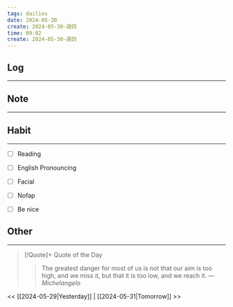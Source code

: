 ```yaml
---
tags: dailies  
date: 2024-05-30
create: 2024-05-30-週四
time: 09:02
create: 2024-05-30-週四
---
```


## Log
---


## Note
---


## Habit
---
- [ ] Reading
- [ ] English Pronouncing
- [ ] Facial
- [ ] Nofap
- [ ] Be nice


## Other
---

> [!Quote]+ Quote of the Day
> > The greatest danger for most of us is not that our aim is too high, and we miss it, but that it is too low, and we reach it.
> — <cite>Michelangelo</cite>

<< [[2024-05-29|Yesterday]] | [[2024-05-31|Tomorrow]] >>
